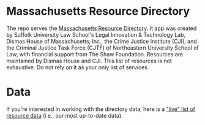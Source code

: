 # Massachusetts Resource Directory

The repo serves the [Massachusetts Resource Directory](https://mareentryresources.org/). It app was created by Suffolk University Law School's Legal Innovation & Technology Lab, Dismas House of Massachusetts, Inc., the Crime Justice Institute (CJI), and the Criminal Justice Task Force (CJTF) of Northeastern University School of Law, with financial support from The Shaw Foundation. Resources are maintained by Dismas House and CJI. This list of resources is not exhaustive. Do not rely on it as your only list of services.

# Data

If you're interested in working with the directory data, here is a ["live" list of resource data](https://mareentryresources.org/listings.js) (i.e., our most up-to-date data).
